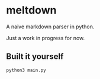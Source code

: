 # meltdown
A naive markdown parser in python.

Just a work in progress for now.

## Built it yourself

```bash
python3 main.py
```